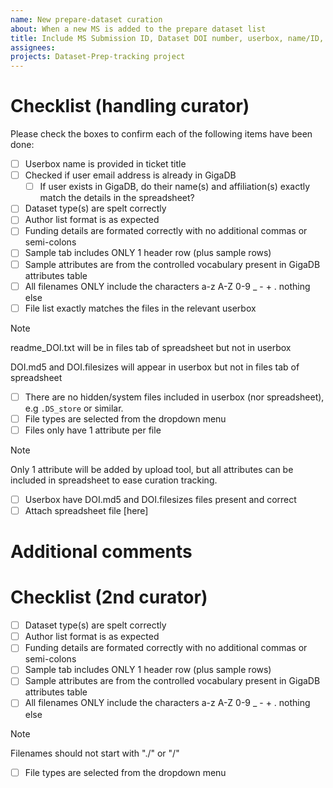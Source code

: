 ```yaml
---
name: New prepare-dataset curation
about: When a new MS is added to the prepare dataset list
title: Include MS Submission ID, Dataset DOI number, userbox, name/ID, curator name in title
assignees: 
projects: Dataset-Prep-tracking project
---
```




# Checklist (handling curator)
Please check the boxes to confirm each of the following items have been done:
- [ ] Userbox name is provided in ticket title
- [ ] Checked if user email address is already in GigaDB
  - [ ] If user exists in GigaDB, do their name(s) and affiliation(s) exactly match the details in the spreadsheet?
- [ ] Dataset type(s) are spelt correctly 
- [ ] Author list format is as expected
- [ ] Funding details are formated correctly with no additional commas or semi-colons
- [ ] Sample tab includes ONLY 1 header row (plus sample rows) 
- [ ] Sample attributes are from the controlled vocabulary present in GigaDB attributes table
- [ ] All filenames ONLY include the characters a-z A-Z 0-9 _ - + .  nothing else
- [ ] File list exactly matches the files in the relevant userbox
> [!NOTE]  
> readme_DOI.txt will be in files tab of spreadsheet but not in userbox
> 
> DOI.md5 and DOI.filesizes will appear in userbox but not in files tab of spreadsheet
    
- [ ] There are no hidden/system files included in userbox (nor spreadsheet), e.g `.DS_store` or similar.
- [ ] File types are selected from the dropdown menu
- [ ] Files only have 1 attribute per file
> [!NOTE]  
> Only 1 attribute will be added by upload tool, but all attributes can be included in spreadsheet to ease curation tracking.

- [ ] Userbox have DOI.md5 and DOI.filesizes files present and correct
- [ ] Attach spreadsheet file [here]

# Additional comments

# Checklist (2nd curator)
- [ ] Dataset type(s) are spelt correctly 
- [ ] Author list format is as expected
- [ ] Funding details are formated correctly with no additional commas or semi-colons
- [ ] Sample tab includes ONLY 1 header row (plus sample rows) 
- [ ] Sample attributes are from the controlled vocabulary present in GigaDB attributes table
- [ ] All filenames ONLY include the characters a-z A-Z 0-9 _ - + .  nothing else
> [!NOTE]
> Filenames should not start with "./" or "/"
- [ ] File types are selected from the dropdown menu